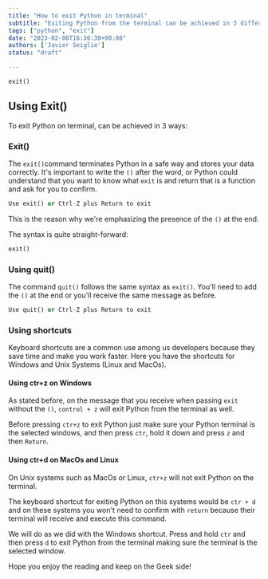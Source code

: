 ```yaml
---
title: "How to exit Python in terminal"
subtitle: "Exiting Python from the terminal can be achieved in 3 different ways. The exit and quit commands will exit python and you can as well exit by using keyboard shortcuts as ctr+z and ctr+d on Windows and Unix Based Systems respectively"
tags: ["python", "exit"]
date: "2023-02-06T16:36:30+00:00"
authors: ['Javier Seiglie']
status: "draft"

---
```


```python
exit()
```

## Using Exit()

To exit Python on terminal, can be achieved in 3 ways:

### Exit()

The `exit()`command terminates Python in a safe way and stores your data correctly. It's important to write the `()` after the word, or Python could understand that you want to know what `exit` is and return that is a function and ask for you to confirm. 

```python
Use exit() or Ctrl-Z plus Return to exit
```

This is the reason why we're emphasizing the presence of the `()` at the end.

The syntax is quite straight-forward:

```python
exit()
```

### Using quit()

The command `quit()` follows the same syntax as `exit()`. You'll need to add the `()` at the end or you'll receive the same message as before.

```python
Use quit() or Ctrl-Z plus Return to exit
```
### Using shortcuts

Keyboard shortcuts are a common use among us developers because they save time and make you work faster. Here you have the shortcuts for Windows and Unix Systems (Linux and MacOs).

#### Using ctr+z on Windows

As stated before, on the message that you receive when passing `exit` without the `()`, `control + z` will exit Python from the terminal as well. 

Before pressing `ctr+z` to exit Python just make sure your Python terminal is the selected windows, and then press `ctr`, hold it down and press `z` and then `Return`.

#### Using ctr+d on MacOs and Linux

On Unix systems such as MacOs or Linux, `ctr+z` will not exit Python on the terminal. 

The keyboard shortcut for exiting Python on this systems would be `ctr + d` and on these systems you won't need to confirm with `return` because their terminal will receive and execute this command.

We will do as we did with the Windows shortcut. Press and hold `ctr` and then press `d` to exit Python from the terminal making sure the terminal is the selected window.

Hope you enjoy the reading and keep on the Geek side!